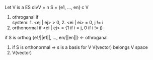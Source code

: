
Let V is a ES divV = n
S = {e1, ..., en} c V

1. othroganal if  
   system: 1. <ej | ej> > 0, 2. <ei | ei> = 0, j != i
2. orthonormal if <ei | ej> = {1 if i = j, 0 if i != j}

if S is orthog {e1/||e1||, ..., en/||en||} <- othroganal

1. if S is orthonormal => s is a basis for V
   V(vector) belongs V space
2. V(vector)

